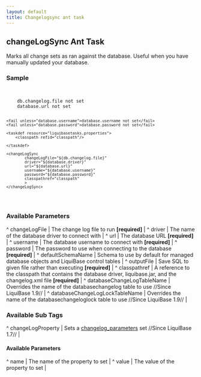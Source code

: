 ```yaml
---
layout: default
title: Changelogsync ant task
---
```


## changeLogSync Ant Task ##

Marks all change sets as ran against the database.  Useful when you have manually updated your database.  

### Sample ###

<code xml>
<target name="sync-database" depends="prepare">
    <fail unless="db.changelog.file">db.changelog.file not set</fail>
    <fail unless="database.url">database.url not set</fail>

    <fail unless="database.username">database.username not set</fail>
    <fail unless="database.password">database.password not set</fail>

    <taskdef resource="liquibasetasks.properties">
        <classpath refid="classpath"/>

    </taskdef>

    <changeLogSync
            changeLogFile="${db.changelog.file}"
            driver="${database.driver}"
            url="${database.url}"
            username="${database.username}"
            password="${database.password}"
            classpathref="classpath"
            >
    </changeLogSync>
</target>
</code>



### Available Parameters ###

^ changeLogFile  | The change log file to run  **[required]**  | 
^ driver  | The name of the database driver to connect with  | 
^ url  | The database URL **[required]**  | 
^ username  | The database username to connect with **[required]**  | 
^ password  | The password to use when connecting to the database **[required]**  | 
^ defaultSchemaName  | Schema to use by default for managed database objects and LiquiBase control tables  |
^ outputFile  | Save SQL to given file rather than executing **[required]**  |
^ classpathref  | A reference to the classpath that contains the database driver, liquibase.jar, and the changelog.xml file **[required]**  | 
^ databaseChangeLogTableName  | Overrides the name of the databasechangelog table to use //Since LiquiBase 1.9// |
^ databaseChangeLogLockTableName  | Overrides the name of the databasechangeloglock table to use //Since LiquiBase 1.9// |

### Available Sub Tags ###
^ changeLogProperty  | Sets a [changelog_parameters](changelog_parameters.html) set //Since LiquiBase 1.7// |

#### Available <changeLogProperty> Parameters ####
^ name  | The name of the property to set  | 
^ value  | The value of the property to set  | 
